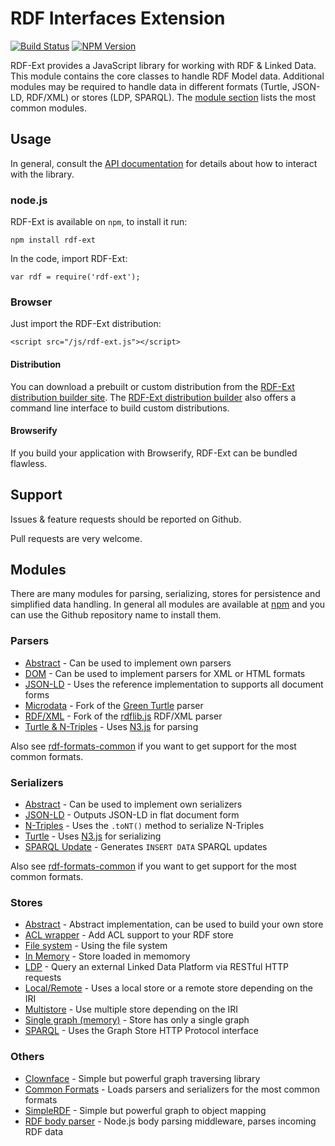 # RDF Interfaces Extension

[![Build Status](https://travis-ci.org/rdf-ext/rdf-ext.svg?branch=master)](https://travis-ci.org/zazukoians/rdf-ext)
[![NPM Version](https://img.shields.io/npm/v/rdf-ext.svg?style=flat)](https://npm.im/rdf-ext)


RDF-Ext provides a JavaScript library for working with RDF & Linked Data.
This module contains the core classes to handle RDF Model data.
Additional modules may be required to handle data in different formats (Turtle, JSON-LD, RDF/XML) or stores (LDP, SPARQL).
The [module section](#modules) lists the most common modules.


## Usage

In general, consult the [API documentation](https://github.com/rdf-ext/rdf-ext-spec/blob/gh-pages/API.md) for details about how to interact with the library.


### node.js

RDF-Ext is available on `npm`, to install it run:

	npm install rdf-ext

In the code, import RDF-Ext:

	var rdf = require('rdf-ext');


### Browser

Just import the RDF-Ext distribution:

	<script src="/js/rdf-ext.js"></script>


#### Distribution

You can download a prebuilt or custom distribution from the [RDF-Ext distribution builder site](http://rdf-ext.bergnet.org/).
The [RDF-Ext distribution builder](https://github.com/rdf-ext/rdf-ext-dist-builder) also offers a command line interface to build custom distributions.


#### Browserify

If you build your application with Browserify, RDF-Ext can be bundled flawless.


## Support

Issues & feature requests should be reported on Github.

Pull requests are very welcome.


## Modules

There are many modules for parsing, serializing, stores for persistence and simplified data handling. In general all modules are available at [npm](https://www.npmjs.com) and you can use the Github repository name to install them.


### Parsers

* [Abstract](https://github.com/rdf-ext/rdf-parser-abstract) - Can be used to implement own parsers
* [DOM](https://github.com/rdf-ext/rdf-parser-dom) - Can be used to implement parsers for XML or HTML formats
* [JSON-LD](https://github.com/rdf-ext/rdf-parser-jsonld) - Uses the reference implementation to supports all document forms
* [Microdata](https://github.com/rdf-ext/rdf-parser-microdata) - Fork of the [Green Turtle](https://github.com/alexmilowski/green-turtle) parser
* [RDF/XML](https://github.com/rdf-ext/rdf-parser-rdfxml) - Fork of the [rdflib.js](https://github.com/linkeddata/rdflib.js/) RDF/XML parser
* [Turtle & N-Triples](https://github.com/rdf-ext/rdf-parser-n3) - Uses [N3.js](https://github.com/RubenVerborgh/N3.js) for parsing

Also see [rdf-formats-common](https://github.com/rdf-ext/rdf-formats-common) if you want to get support for the most common formats.

### Serializers

* [Abstract](https:https://github.com/rdf-ext/rdf-ext-spec/blob/gh-pages/API.md//github.com/rdf-ext/rdf-serializer-abstract) - Can be used to implement own serializers 
* [JSON-LD](https://github.com/rdf-ext/rdf-serializer-jsonld) - Outputs JSON-LD in flat document form
* [N-Triples](https://github.com/rdf-ext/rdf-serializer-ntriples) - Uses the `.toNT()` method to serialize N-Triples
* [Turtle](https://github.com/rdf-ext/rdf-serializer-ntriples) - Uses [N3.js](https://github.com/RubenVerborgh/N3.js) for serializing
* [SPARQL Update](https://github.com/rdf-ext/rdf-serializer-sparql-update) - Generates `INSERT DATA` SPARQL updates 

Also see [rdf-formats-common](https://github.com/rdf-ext/rdf-formats-common) if you want to get support for the most common formats.


### Stores

- [Abstract](http://github.com/rdf-ext/rdf-store-abstract) - Abstract implementation, can be used to build your own store
- [ACL wrapper](http://github.com/nicola/rdf-store-acl) - Add ACL support to your RDF store
- [File system](http://github.com/rdf-ext/rdf-store-fs) - Using the file system
- [In Memory](http://github.com/rdf-ext/rdf-store-inmemory) - Store loaded in memomory
- [LDP](http://github.com/rdf-ext/rdf-store-ldp) - Query an external Linked Data Platform via RESTful HTTP requests
- [Local/Remote](http://github.com/nicola/rdf-store-server) - Uses a local store or a remote store depending on the IRI
- [Multistore](http://github.com/nicola/rdf-store-multi) - Use multiple store depending on the IRI
- [Single graph (memory)](http://github.com/rdf-ext/rdf-store-singlegraph) - Store has only a single graph
- [SPARQL](http://github.com/rdf-ext/rdf-store-sparql) - Uses the Graph Store HTTP Protocol interface


### Others

- [Clownface](https://github.com/rdf-ext/clownface) - Simple but powerful graph traversing library
- [Common Formats](https://github.com/rdf-ext/rdf-formats-common) - Loads parsers and serializers for the most common formats
- [SimpleRDF](https://github.com/nicola/simplerdf/) - Simple but powerful graph to object mapping
- [RDF body parser](https://github.com/rdf-ext/rdf-body-parser) - Node.js body parsing middleware, parses incoming RDF data
